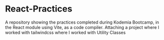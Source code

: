 # React-Practices 

A repository showing the practices completed during Kodemia Bootcamp, in the React module using Vite, as a code compiler. Attaching a project where I worked with tailwindcss where I worked with Utility Classes
